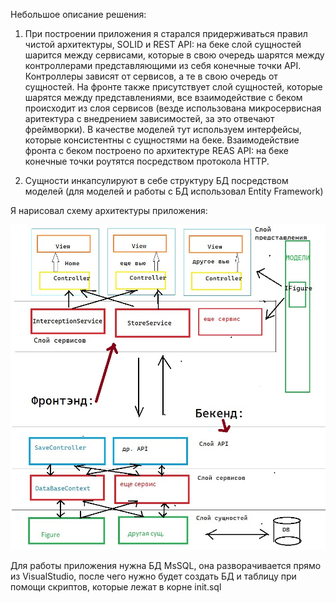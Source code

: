 Небольшое описание решения:
1. При построении приложения я старался придерживаться правил чистой архитектуры, SOLID и REST API:
на беке слой сущностей шарится между сервисами, которые в свою очередь шарятся между контроллерами представляющими из себя конечные точки API. Контроллеры зависят от сервисов, а те в свою очередь от сущностей.
На фронте также присутствует слой сущностей, которые шарятся между представлениями, все взаимодействие с беком происходит из слоя сервисов (везде использована микросервисная аритектура с внедрением зависимостей, за это отвечают фреймворки). 
В качестве моделей тут используем интерфейсы, которые консистентны с сущностями на беке.
Взаимодействие фронта с беком построено по архитектуре REAS API: на беке конечные точки роутятся посредством протокола HTTP.
 
2. Сущности инкапсулируют в себе структуру БД посредством моделей (для моделей и работы с БД использовал Entity Framework)
 
Я нарисовал схему архитектуры приложения: 

![Image alt](https://github.com/DmitryiIvanoff/intercepion_canvas/blob/main/Schema.jpg)

Для работы приложения нужна БД MsSQL, она разворачивается прямо из VisualStudio, после чего нужно будет создать БД и таблицу при помощи скриптов, которые лежат в корне init.sql
 
